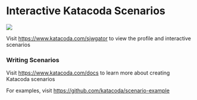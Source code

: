 # Interactive Katacoda Scenarios

[![](http://shields.katacoda.com/katacoda/sjwgator/count.svg)](https://www.katacoda.com/sjwgator "Get your profile on Katacoda.com")

Visit https://www.katacoda.com/sjwgator to view the profile and interactive scenarios

### Writing Scenarios
Visit https://www.katacoda.com/docs to learn more about creating Katacoda scenarios

For examples, visit https://github.com/katacoda/scenario-example
